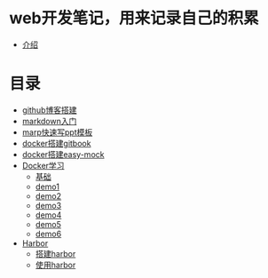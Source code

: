 # web开发笔记，用来记录自己的积累
* [介绍](README.md)

# 目录
* [github博客搭建](github_blog/readme.md)
* [markdown入门](markdown/README.md)
* [marp快速写ppt模板](marp/README.md)
* [docker搭建gitbook](gitbook/index.md)
* [docker搭建easy-mock](dockerEasyMock/README.md)
* [Docker学习]()
    * [基础](dockerLearn/lession1.md)
    * [demo1](dockerLearn/demo1.md)
    * [demo2](dockerLearn/demo2.md)
    * [demo3](dockerLearn/demo3.md)
    * [demo4](dockerLearn/demo4.md)
    * [demo5](dockerLearn/demo5.md)
    * [demo6](dockerLearn/demo6.md)
* [Harbor]()
    * [搭建harbor](harbor/README.md) 
    * [使用harbor](harbor/use.md)




